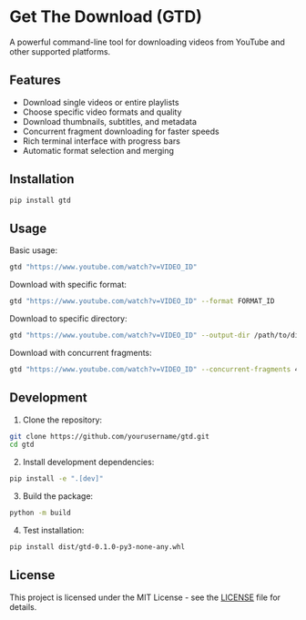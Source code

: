 # Get The Download (GTD)

A powerful command-line tool for downloading videos from YouTube and other supported platforms.

## Features

- Download single videos or entire playlists
- Choose specific video formats and quality
- Download thumbnails, subtitles, and metadata
- Concurrent fragment downloading for faster speeds
- Rich terminal interface with progress bars
- Automatic format selection and merging

## Installation

```bash
pip install gtd
```

## Usage

Basic usage:

```bash
gtd "https://www.youtube.com/watch?v=VIDEO_ID"
```

Download with specific format:

```bash
gtd "https://www.youtube.com/watch?v=VIDEO_ID" --format FORMAT_ID
```

Download to specific directory:

```bash
gtd "https://www.youtube.com/watch?v=VIDEO_ID" --output-dir /path/to/directory
```

Download with concurrent fragments:

```bash
gtd "https://www.youtube.com/watch?v=VIDEO_ID" --concurrent-fragments 4
```

## Development

1. Clone the repository:

```bash
git clone https://github.com/yourusername/gtd.git
cd gtd
```

2. Install development dependencies:

```bash
pip install -e ".[dev]"
```

3. Build the package:

```bash
python -m build
```

4. Test installation:

```bash
pip install dist/gtd-0.1.0-py3-none-any.whl
```

## License

This project is licensed under the MIT License - see the [LICENSE](LICENSE) file for details.
